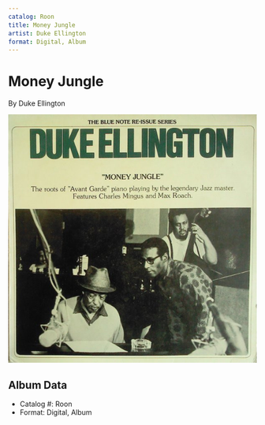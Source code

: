 ```yaml
---
catalog: Roon
title: Money Jungle
artist: Duke Ellington
format: Digital, Album
---
```


# Money Jungle

By Duke Ellington

![](../../assets/albumcovers/Duke_Ellington-Money_Jungle.png)

## Album Data

- Catalog #: Roon
- Format: Digital, Album

